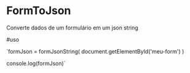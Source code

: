 # FormToJson
Converte dados de um formulário em um json string

#uso

`formJson = formJsonString( document.getElementById('meu-form') )

console.log(formJson)`
